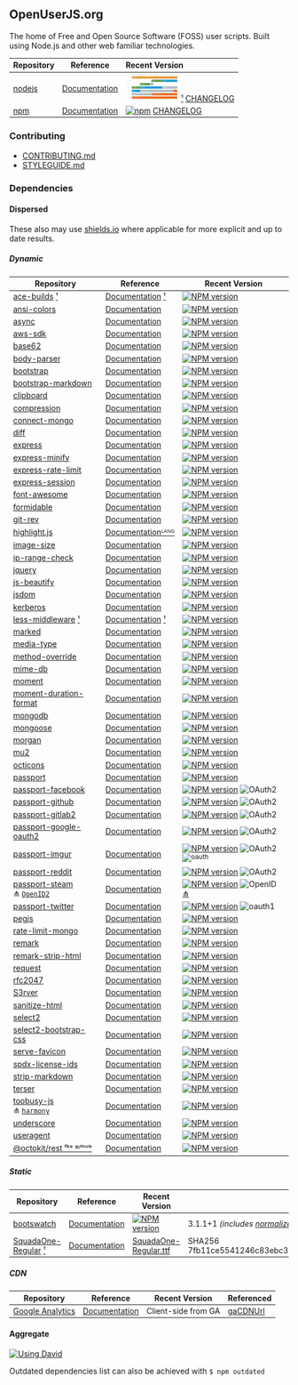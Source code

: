 ## OpenUserJS.org

The home of Free and Open Source Software (FOSS) user scripts. Built using Node.js and other web familiar technologies.

Repository | Reference | Recent Version
:--- | :---: | :---
[nodejs][nodeGHUrl] | [Documentation][nodejsDOCUrl] | <a href="https://raw.githubusercontent.com/nodejs/Release/master/schedule.svg?sanitize=true"><img src="https://raw.githubusercontent.com/nodejs/Release/master/schedule.svg?sanitize=true" alt="Current release schedule" title="Click to enlarge... Current release schedule" width="96" height="50"/></a> [&#x00b9;][nodejsGHReleasesUrl] [CHANGELOG][nodejsReleasesUrl]
[npm][npmGHUrl] | [Documentation][npmDOCUrl] | [![npm][npmNPMVersionImage]][npmNPMUrl] [CHANGELOG][npmGHReleasesUrl]

### Contributing

* [CONTRIBUTING.md][contributing]
* [STYLEGUIDE.md][styleguide]

### Dependencies

#### Dispersed
These also may use [shields.io][shieldsHomepage] where applicable for more explicit and up to date results.

##### Dynamic
Repository | Reference | Recent Version
--- | --- | ---
[ace-builds][ace-buildsGHUrl] [&#x00b9;][aceGHUrl] | [Documentation][ace-buildsDOCUrl] [&#x00b9;][aceDOCUrl] | [![NPM version][ace-buildsNPMVersionImage]][ace-buildsNPMUrl]
[ansi-colors][ansi-colorsGHUrl] | [Documentation][ansi-colorsDOCUrl] | [![NPM version][ansi-colorsNPMVersionImage]][ansi-colorsNPMUrl]
[async][asyncGHUrl] | [Documentation][asyncDOCUrl] | [![NPM version][asyncNPMVersionImage]][asyncNPMUrl]
[aws-sdk][aws-sdkGHUrl] | [Documentation][aws-sdkDOCUrl] | [![NPM version][aws-sdkNPMVersionImage]][aws-sdkNPMUrl]
[base62][base62GHUrl] | [Documentation][base62DOCUrl] | [![NPM version][base62NPMVersionImage]][base62NPMUrl]
[body-parser][body-parserGHUrl] | [Documentation][body-parserDOCUrl] | [![NPM version][body-parserNPMVersionImage]][body-parserNPMUrl]
[bootstrap][bootstrapGHUrl] | [Documentation][bootstrapDOCUrl] | [![NPM version][bootstrapNPMVersionImage]][bootstrapNPMUrl]
[bootstrap-markdown][bootstrap-markdownGHUrl] | [Documentation][bootstrap-markdownDOCUrl] | [![NPM version][bootstrap-markdownNPMVersionImage]][bootstrap-markdownNPMUrl]
[clipboard][clipboardGHUrl] | [Documentation][clipboardDOCUrl] | [![NPM version][clipboardNPMVersionImage]][clipboardNPMUrl]
[compression][compressionGHUrl] | [Documentation][compressionDOCUrl] | [![NPM version][compressionNPMVersionImage]][compressionNPMUrl]
[connect-mongo][connect-mongoGHUrl] | [Documentation][connect-mongoDOCUrl] | [![NPM version][connect-mongoNPMVersionImage]][connect-mongoNPMUrl]
[diff][diffGHUrl] | [Documentation][diffDOCUrl] | [![NPM version][diffNPMVersionImage]][diffNPMUrl]
[express][expressGHUrl] | [Documentation][expressDOCUrl] | [![NPM version][expressNPMVersionImage]][expressNPMUrl]
[express-minify][express-minifyGHUrl] | [Documentation][express-minifyDOCUrl] | [![NPM version][express-minifyNPMVersionImage]][express-minifyNPMUrl]
[express-rate-limit][express-rate-limitGHUrl] | [Documentation][express-rate-limitDOCUrl] | [![NPM version][express-rate-limitNPMVersionImage]][express-rate-limitNPMUrl]
[express-session][express-sessionGHUrl] | [Documentation][express-sessionDOCUrl] | [![NPM version][express-sessionNPMVersionImage]][express-sessionNPMUrl]
[font-awesome][font-awesomeGHUrl] | [Documentation][font-awesomeDOCUrl] | [![NPM version][font-awesomeNPMVersionImage]][font-awesomeNPMUrl]
[formidable][formidableGHUrl] | [Documentation][formidableDOCUrl] | [![NPM version][formidableNPMVersionImage]][formidableNPMUrl]
[git-rev][git-revGHUrl] | [Documentation][git-revDOCUrl] | [![NPM version][git-revNPMVersionImage]][git-revNPMUrl]
[highlight.js][highlight.jsGHUrl] | [Documentation][highlight.jsDOCUrl][ᴸᴬᴺᴳ][highlight.jsLANGUrl] | [![NPM version][highlight.jsNPMVersionImage]][highlight.jsNPMUrl]
[image-size][image-sizeGHUrl] | [Documentation][image-sizeDOCUrl] | [![NPM version][image-sizeNPMVersionImage]][image-sizeNPMUrl]
[ip-range-check][ip-range-checkGHUrl] | [Documentation][ip-range-checkDOCUrl] | [![NPM version][ip-range-checkNPMVersionImage]][ip-range-checkNPMUrl]
[jquery][jQueryGHUrl] | [Documentation][jQueryDOCUrl] | [![NPM version][jQueryNPMVersionImage]][jQueryNPMUrl]
[js-beautify][js-beautifyGHUrl] | [Documentation][js-beautifyDOCUrl] | [![NPM version][js-beautifyNPMVersionImage]][js-beautifyNPMUrl]
[jsdom][jsdomGHUrl] | [Documentation][jsdomDOCUrl] | [![NPM version][jsdomNPMVersionImage]][jsdomNPMUrl]
[kerberos][kerberosGHUrl] | [Documentation][kerberosDOCUrl] | [![NPM version][kerberosNPMVersionImage]][kerberosNPMUrl]
[less-middleware][less-middlewareGHUrl] [&#x00b9;][lessGHUrl] | [Documentation][less-middlewareDOCUrl] [&#x00b9;][lessDOCUrl] | [![NPM version][less-middlewareNPMVersionImage]][less-middlewareNPMUrl]
[marked][markedGHUrl] | [Documentation][markedDOCUrl] | [![NPM version][markedNPMVersionImage]][markedNPMUrl]
[media-type][media-typeGHUrl] | [Documentation][media-typeDOCUrl] | [![NPM version][media-typeNPMVersionImage]][media-typeNPMUrl]
[method-override][method-overrideGHUrl] | [Documentation][method-overrideDOCUrl] | [![NPM version][method-overrideNPMVersionImage]][method-overrideNPMUrl]
[mime-db][mime-dbGHUrl] | [Documentation][mime-dbDOCUrl] | [![NPM version][mime-dbNPMVersionImage]][mime-dbNPMUrl]
[moment][momentGHUrl] | [Documentation][momentDOCUrl] | [![NPM version][momentNPMVersionImage]][momentNPMUrl]
[moment-duration-format][moment-duration-formatGHUrl] | [Documentation][moment-duration-formatDOCUrl] | [![NPM version][moment-duration-formatNPMVersionImage]][moment-duration-formatNPMUrl]
[mongodb][mongodbGHUrl] | [Documentation][mongodbDOCUrl] | [![NPM version][mongodbNPMVersionImage]][mongodbNPMUrl]
[mongoose][mongooseGHUrl] | [Documentation][mongooseDOCUrl] | [![NPM version][mongooseNPMVersionImage]][mongooseNPMUrl]
[morgan][morganGHUrl] | [Documentation][morganDOCUrl] | [![NPM version][morganNPMVersionImage]][morganNPMUrl]
[mu2][mu2GHUrl] | [Documentation][mu2DOCUrl] | [![NPM version][mu2NPMVersionImage]][mu2NPMUrl]
[octicons][octiconsGHUrl] | [Documentation][octiconsDOCUrl] | [![NPM version][octiconsNPMVersionImage]][octiconsNPMUrl]
[passport][passportGHUrl] | [Documentation][passportDOCUrl] | [![NPM version][passportNPMVersionImage]][passportNPMUrl]
[passport-facebook][passport-facebookGHUrl] | [Documentation][passport-facebookDOCUrl] | [![NPM version][passport-facebookNPMVersionImage]][passport-facebookNPMUrl] ![OAuth2][oauth2Logo]
[passport-github][passport-githubGHUrl] | [Documentation][passport-githubDOCUrl] | [![NPM version][passport-githubNPMVersionImage]][passport-githubNPMUrl] ![OAuth2][oauth2Logo]
[passport-gitlab2][passport-gitlab2GHUrl] | [Documentation][passport-gitlab2DOCUrl] | [![NPM version][passport-gitlab2NPMVersionImage]][passport-gitlab2NPMUrl] ![OAuth2][oauth2Logo]
[passport-google-oauth2][passport-google-oauth2GHUrl] | [Documentation][passport-google-oauth2DOCUrl] | [![NPM version][passport-google-oauth2NPMVersionImage]][passport-google-oauth2NPMUrl] ![OAuth2][oauth2Logo]
[passport-imgur][passport-imgurGHUrl] | [Documentation][passport-imgurDOCUrl] | [![NPM version][passport-imgurNPMVersionImage]][passport-imgurNPMUrl] ![OAuth2][oauth2Logo] <sup>![oauth][oauthLogo]</sup>
[passport-reddit][passport-redditGHUrl] | [Documentation][passport-redditDOCUrl] | [![NPM version][passport-redditNPMVersionImage]][passport-redditNPMUrl] ![OAuth2][oauth2Logo]
[passport-steam][passport-steamGHUrl] <br />&#x22D4; [`OpenID2`][passport-steamGHOpenIDUrl]  | [Documentation][passport-steamDOCUrl] | [![NPM version][passport-steamNPMVersionImage]][passport-steamNPMUrl] ![OpenID][openidLogo] [&#x22D4;][passport-openid]
[passport-twitter][passport-twitterGHUrl] | [Documentation][passport-twitterDOCUrl] | [![NPM version][passport-twitterNPMVersionImage]][passport-twitterNPMUrl] ![oauth1][oauth1Logo]
[pegjs][pegjsGHUrl] | [Documentation][pegjsDOCUrl] | [![NPM version][pegjsNPMVersionImage]][pegjsNPMUrl]
[rate-limit-mongo][rate-limit-mongoGHUrl] | [Documentation][rate-limit-mongoDOCUrl] | [![NPM version][rate-limit-mongoNPMVersionImage]][rate-limit-mongoNPMUrl]
[remark][remarkGHUrl] | [Documentation][remarkDOCUrl] | [![NPM version][remarkNPMVersionImage]][remarkNPMUrl]
[remark-strip-html][remark-strip-htmlGHUrl] | [Documentation][remark-strip-htmlDOCUrl] | [![NPM version][remark-strip-htmlNPMVersionImage]][remark-strip-htmlNPMUrl]
[request][requestGHUrl] | [Documentation][requestDOCUrl] | [![NPM version][requestNPMVersionImage]][requestNPMUrl]
[rfc2047][rfc2047GHUrl] | [Documentation][rfc2047DOCUrl] | [![NPM version][rfc2047NPMVersionImage]][rfc2047NPMUrl]
[S3rver][s3rverGHUrl] | [Documentation][s3rverDOCUrl] | [![NPM version][s3rverNPMVersionImage]][s3rverNPMUrl]
[sanitize-html][sanitize-htmlGHUrl] | [Documentation][sanitize-htmlDOCUrl] | [![NPM version][sanitize-htmlNPMVersionImage]][sanitize-htmlNPMUrl]
[select2][select2GHUrl] | [Documentation][select2DOCUrl] | [![NPM version][select2NPMVersionImage]][select2NPMUrl]
[select2-bootstrap-css][select2-bootstrap-cssGHUrl] | [Documentation][select2-bootstrap-cssDOCUrl] | [![NPM version][select2-bootstrap-cssNPMVersionImage]][select2-bootstrap-cssNPMUrl]
[serve-favicon][serve-faviconGHUrl] | [Documentation][serve-faviconDOCUrl] | [![NPM version][serve-faviconNPMVersionImage]][serve-faviconNPMUrl]
[spdx-license-ids][spdx-license-idsGHUrl] | [Documentation][spdx-license-idsDOCUrl] | [![NPM version][spdx-license-idsNPMVersionImage]][spdx-license-idsNPMUrl]
[strip-markdown][strip-markdownGHUrl] | [Documentation][strip-markdownDOCUrl] | [![NPM version][strip-markdownNPMVersionImage]][strip-markdownNPMUrl]
[terser][terserGHUrl] | [Documentation][terserDOCUrl] | [![NPM version][terserNPMVersionImage]][terserNPMUrl]
[toobusy-js][toobusy-jsGHUrl] <br />&#x22D4; [`harmony`][toobusy-jsGHUrlHarmonyUrl] | [Documentation][toobusy-jsDOCUrl] | [![NPM version][toobusy-jsNPMVersionImage]][toobusy-jsNPMUrl]
[underscore][underscoreGHUrl] | [Documentation][underscoreDOCUrl] | [![NPM version][underscoreNPMVersionImage]][underscoreNPMUrl]
[useragent][useragentGHUrl] | [Documentation][useragentDOCUrl] | [![NPM version][useragentNPMVersionImage]][useragentNPMUrl]
[@octokit/rest ᶠᵏᵃ ᵍᶦᵗʰᵘᵇ][githubGHUrl] | [Documentation][githubDOCUrl] | [![NPM version][githubNPMVersionImage]][githubNPMUrl]


##### Static

Repository | Reference | Recent Version | Stored
--- | --- | ---| ---
[bootswatch][bootswatchGHUrl] | [Documentation][bootswatchDOCUrl] | [![NPM version][bootswatchNPMVersionImage]][bootswatchNPMUrl] | 3.1.1+1 *(includes [normalize.css][normalizeGHUrl] 3.0.0 and some of our CSS)*
[SquadaOne-Regular][squadaOneGHUrl] [&#x00b9;][squadaOneREPOUrl] | [Documentation][squadaOneDOCUrl] | [SquadaOne-Regular.ttf][squadaOneGHUrlRecent] | SHA256 7fb11ce5541246c83ebc3640543c9f53de186964bcbbf184c1a00cb9ec6cc457

##### CDN

Repository | Reference | Recent Version | Referenced
--- | --- | --- | ---
[Google Analytics][gaCFGUrl] | [Documentation][gaDOCUrl] | Client-side from GA | [gaCDNUrl]


#### Aggregate

[![Using David][davidImageViaShields]][davidReport]

Outdated dependencies list can also be achieved with `$ npm outdated`


[nodeGHUrl]: https://github.com/nodejs/node
[nodejsGHReleasesUrl]: https://github.com/nodejs/Release/#release-schedule
[nodejsReleasesUrl]: https://nodejs.org/download/release/
[nodejsDOCUrl]: http://nodejs.org/documentation/

[npmNPMUrl]: https://www.npmjs.com/package/npm
[npmNPMVersionImage]: http://img.shields.io/npm/v/npm.svg
[npmGHReleasesUrl]: https://github.com/npm/cli/releases
[npmGHUrl]: https://github.com/npm/cli
[npmDOCUrl]: https://github.com/npm/cli/blob/latest/README.md

[davidImageViaShields]: http://img.shields.io/david/openuserjs/openuserjs.org.svg?style=flat
[davidReport]: https://david-dm.org/OpenUserJS/OpenUserJS.org

[shieldsHomepage]: http://shields.io/

[ace-buildsGHUrl]: https://github.com/ajaxorg/ace-builds/tree/master/src
[ace-buildsDOCUrl]: https://github.com/ajaxorg/ace-builds/blob/master/README.md
[ace-buildsNPMUrl]: https://www.npmjs.com/package/ace-builds
[ace-buildsNPMVersionImage]: https://img.shields.io/npm/v/ace-builds.svg?style=flat
[aceGHUrl]: https://github.com/ajaxorg/ace "ace"
[aceDOCUrl]: http://ace.c9.io/#nav=api "ace"

[ansi-colorsGHUrl]: https://github.com/doowb/ansi-colors
[ansi-colorsDOCUrl]: https://github.com/doowb/ansi-colors/blob/master/README.md
[ansi-colorsNPMUrl]: https://www.npmjs.com/package/ansi-colors
[ansi-colorsNPMVersionImage]: https://img.shields.io/npm/v/ansi-colors.svg?style=flat

[asyncGHUrl]: https://github.com/caolan/async
[asyncDOCUrl]: https://github.com/caolan/async/blob/master/README.md
[asyncNPMUrl]: https://www.npmjs.com/package/async
[asyncNPMVersionImage]: https://img.shields.io/npm/v/async.svg?style=flat

[aws-sdkGHUrl]: https://github.com/aws/aws-sdk-js
[aws-sdkDOCUrl]: https://github.com/aws/aws-sdk-js/blob/master/README.md
[aws-sdkNPMUrl]: https://www.npmjs.com/package/aws-sdk
[aws-sdkNPMVersionImage]: https://img.shields.io/npm/v/aws-sdk.svg?style=flat

[base62GHUrl]: https://github.com/base62/base62.js
[base62DOCUrl]: https://github.com/base62/base62.js/blob/master/Readme.md
[base62NPMUrl]: https://www.npmjs.com/package/base62
[base62NPMVersionImage]: https://img.shields.io/npm/v/base62.svg?style=flat

[body-parserGHUrl]: https://github.com/expressjs/body-parser
[body-parserDOCUrl]: https://github.com/expressjs/body-parser/blob/master/README.md
[body-parserNPMUrl]: https://www.npmjs.com/package/body-parser
[body-parserNPMVersionImage]: https://img.shields.io/npm/v/body-parser.svg?style=flat

[bootstrapUrl]: http://getbootstrap.com/
[bootstrapGHUrl]: https://github.com/twbs/bootstrap
[bootstrapDOCUrl]: http://getbootstrap.com/components/
[bootstrapNPMUrl]: https://www.npmjs.com/package/bootstrap
[bootstrapNPMVersionImage]: https://img.shields.io/npm/v/bootstrap.svg?style=flat

[bootstrap-markdownGHUrl]: https://github.com/toopay/bootstrap-markdown
[bootstrap-markdownDOCUrl]: http://toopay.github.io/bootstrap-markdown/
[bootstrap-markdownNPMUrl]: https://www.npmjs.com/package/bootstrap-markdown
[bootstrap-markdownNPMVersionImage]: https://img.shields.io/npm/v/bootstrap-markdown.svg?style=flat

[clipboardGHUrl]: https://github.com/zenorocha/clipboard.js
[clipboardDOCUrl]: https://github.com/zenorocha/clipboard.js/blob/master/readme.md
[clipboardNPMUrl]: https://www.npmjs.com/package/clipboard
[clipboardNPMVersionImage]: https://img.shields.io/npm/v/clipboard.svg?style=flat

[compressionGHUrl]: https://github.com/expressjs/compression
[compressionDOCUrl]: https://github.com/expressjs/compression/blob/master/README.md
[compressionNPMUrl]: https://www.npmjs.com/package/compression
[compressionNPMVersionImage]: https://img.shields.io/npm/v/compression.svg?style=flat

[connect-mongoGHUrl]: https://github.com/kcbanner/connect-mongo
[connect-mongoDOCUrl]: https://github.com/kcbanner/connect-mongo/blob/master/README.md
[connect-mongoNPMUrl]: https://www.npmjs.com/package/connect-mongo
[connect-mongoNPMVersionImage]: https://img.shields.io/npm/v/connect-mongo.svg?style=flat

[diffGHUrl]: https://github.com/kpdecker/jsdiff
[diffDOCUrl]: https://github.com/kpdecker/jsdiff/blob/master/README.md
[diffNPMUrl]: https://www.npmjs.com/package/diff
[diffNPMVersionImage]: https://img.shields.io/npm/v/diff.svg?style=flat

[expressGHUrl]: https://github.com/expressjs/express
[expressDOCUrl]: http://expressjs.com/
[expressNPMUrl]: https://www.npmjs.com/package/express
[expressNPMVersionImage]: https://img.shields.io/npm/v/express.svg?style=flat

[express-minifyGHUrl]: https://github.com/breeswish/express-minify
[express-minifyDOCUrl]: https://github.com/breeswish/express-minify/blob/master/README.md
[express-minifyNPMUrl]: https://www.npmjs.com/package/express-minify
[express-minifyNPMVersionImage]: https://img.shields.io/npm/v/express-minify.svg?style=flat

[express-rate-limitGHUrl]: https://github.com/nfriedly/express-rate-limit
[express-rate-limitDOCUrl]: https://github.com/nfriedly/express-rate-limit/blob/master/README.md
[express-rate-limitNPMUrl]: https://www.npmjs.com/package/express-rate-limit
[express-rate-limitNPMVersionImage]: https://img.shields.io/npm/v/express-rate-limit.svg?style=flat

[express-sessionGHUrl]: https://github.com/expressjs/session
[express-sessionDOCUrl]: https://github.com/expressjs/session/blob/master/README.md
[express-sessionNPMUrl]: https://www.npmjs.com/package/express-session
[express-sessionNPMVersionImage]: https://img.shields.io/npm/v/express-session.svg?style=flat

[font-awesomeGHUrl]: https://github.com/FortAwesome/Font-Awesome
[font-awesomeDOCUrl]: http://fontawesome.io/
[font-awesomeNPMUrl]: https://www.npmjs.com/package/font-awesome
[font-awesomeNPMVersionImage]: https://img.shields.io/npm/v/font-awesome.svg?style=flat

[formidableGHUrl]: https://github.com/felixge/node-formidable
[formidableDOCUrl]: https://github.com/felixge/node-formidable/blob/master/Readme.md
[formidableNPMUrl]: https://www.npmjs.com/package/formidable
[formidableNPMVersionImage]: https://img.shields.io/npm/v/formidable.svg?style=flat

[githubGHUrl]: https://github.com/octokit/rest.js
[githubDOCUrl]: https://github.com/octokit/rest.js/blob/master/README.md
[githubNPMUrl]: https://www.npmjs.com/package/@octokit/rest
[githubNPMVersionImage]: https://img.shields.io/npm/v/@octokit/rest.svg?style=flat

[git-revGHUrl]: https://github.com/tblobaum/git-rev
[git-revDOCUrl]: https://github.com/tblobaum/git-rev/blob/master/README.md
[git-revNPMUrl]: https://www.npmjs.com/package/git-rev
[git-revNPMVersionImage]: https://img.shields.io/npm/v/git-rev.svg?style=flat

[highlight.jsGHUrl]: https://github.com/isagalaev/highlight.js
[highlight.jsDOCUrl]: http://highlightjs.readthedocs.org
[highlight.jsNPMUrl]: https://www.npmjs.com/package/highlight.js
[highlight.jsNPMVersionImage]: https://img.shields.io/npm/v/highlight.js.svg?style=flat
[highlight.jsLANGUrl]: https://github.com/highlightjs/highlight.js#getting-started

[image-sizeNPMUrl]: https://www.npmjs.com/package/image-size
[image-sizeNPMVersionImage]: https://img.shields.io/npm/v/image-size.svg?style=flat
[image-sizeGHUrl]: https://github.com/image-size/image-size
[image-sizeDOCUrl]: https://github.com/image-size/image-size/blob/master/Readme.md

[ip-range-checkGHUrl]: https://github.com/danielcompton/ip-range-check
[ip-range-checkDOCUrl]: https://github.com/danielcompton/ip-range-check/blob/master/README.md
[ip-range-checkNPMUrl]: https://www.npmjs.com/package/ip-range-check
[ip-range-checkNPMVersionImage]: https://img.shields.io/npm/v/ip-range-check.svg?style=flat

[jQueryNPMUrl]: https://www.npmjs.com/package/jquery
[jQueryNPMVersionImage]: https://img.shields.io/npm/v/jquery.svg?style=flat
[jQueryGHUrl]: https://github.com/jquery/jquery
[jQueryUrl]: http://jquery.com/
[jQueryDOCUrl]: http://api.jquery.com/

[js-beautifyNPMUrl]: https://www.npmjs.com/package/js-beautify
[js-beautifyNPMVersionImage]: https://img.shields.io/npm/v/js-beautify.svg?style=flat
[js-beautifyGHUrl]: https://github.com/beautify-web/js-beautify
[js-beautifyDOCUrl]: https://github.com/beautify-web/js-beautify/blob/master/README.md

[jsdomNPMUrl]: https://www.npmjs.com/package/jsdom
[jsdomNPMVersionImage]: https://img.shields.io/npm/v/jsdom.svg?style=flat
[jsdomGHUrl]: https://github.com/tmpvar/jsdom
[jsdomDOCUrl]: https://github.com/tmpvar/jsdom/blob/master/README.md

[kerberosNPMUrl]: https://www.npmjs.com/package/kerberos
[kerberosNPMVersionImage]: https://img.shields.io/npm/v/kerberos.svg?style=flat
[kerberosGHUrl]: https://github.com/christkv/kerberos
[kerberosDOCUrl]: https://github.com/christkv/kerberos/blob/master/README.md

[less-middlewareGHUrl]: https://github.com/emberfeather/less.js-middleware
[less-middlewareDOCUrl]: https://github.com/emberfeather/less.js-middleware/blob/master/readme.md
[less-middlewareNPMUrl]: https://www.npmjs.com/package/less-middleware
[less-middlewareNPMVersionImage]: https://img.shields.io/npm/v/less-middleware.svg?style=flat
[lessGHUrl]: https://github.com/less/less.js
[lessDOCUrl]: http://lesscss.org/

[markedGHUrl]: https://github.com/markedjs/marked
[markedDOCUrl]: https://github.com/markedjs/marked/blob/master/README.md
[markedNPMUrl]: https://www.npmjs.com/package/marked
[markedNPMVersionImage]: https://img.shields.io/npm/v/marked.svg?style=flat

[media-typeGHUrl]: https://github.com/lovell/media-type
[media-typeDOCUrl]: https://github.com/lovell/media-type/blob/master/README.md
[media-typeNPMUrl]: https://www.npmjs.com/package/media-type
[media-typeNPMVersionImage]: https://img.shields.io/npm/v/media-type.svg?style=flat

[method-overrideGHUrl]: https://github.com/expressjs/method-override
[method-overrideDOCUrl]: https://github.com/expressjs/method-override/blob/master/README.md
[method-overrideNPMUrl]: https://www.npmjs.com/package/method-override
[method-overrideNPMVersionImage]: https://img.shields.io/npm/v/method-override.svg?style=flat

[mime-dbGHUrl]: https://github.com/jshttp/mime-db
[mime-dbDOCUrl]: https://github.com/jshttp/mime-db/blob/master/README.md
[mime-dbNPMUrl]: https://www.npmjs.com/package/mime-db
[mime-dbNPMVersionImage]: https://img.shields.io/npm/v/mime-db.svg?style=flat

[momentGHUrl]: https://github.com/moment/moment
[momentDOCUrl]: http://momentjs.com/docs/
[momentNPMUrl]: https://www.npmjs.com/package/moment
[momentNPMVersionImage]: https://img.shields.io/npm/v/moment.svg?style=flat

[moment-duration-formatGHUrl]: https://github.com/jsmreese/moment-duration-format
[moment-duration-formatDOCUrl]: https://github.com/jsmreese/moment-duration-format/blob/master/README.md
[moment-duration-formatNPMUrl]: https://www.npmjs.com/package/moment-duration-format
[moment-duration-formatNPMVersionImage]: https://img.shields.io/npm/v/moment-duration-format.svg?style=flat

[mongodbGHUrl]: https://github.com/mongodb/node-mongodb-native
[mongodbDOCUrl]: https://github.com/mongodb/node-mongodb-native/blob/3.0/README.md
[mongodbNPMUrl]: https://www.npmjs.com/package/mongodb
[mongodbNPMVersionImage]: https://img.shields.io/npm/v/mongodb.svg?style=flat

[mongooseGHUrl]: https://github.com/LearnBoost/mongoose
[mongooseDOCUrl]: http://mongoosejs.com
[mongooseNPMUrl]: https://www.npmjs.com/package/mongoose
[mongooseNPMVersionImage]: https://img.shields.io/npm/v/mongoose.svg?style=flat

[morganGHUrl]: https://github.com/expressjs/morgan
[morganDOCUrl]: https://github.com/expressjs/morgan/blob/master/README.md
[morganNPMUrl]: https://www.npmjs.com/package/morgan
[morganNPMVersionImage]: https://img.shields.io/npm/v/morgan.svg?style=flat

[mu2GHUrl]: https://github.com/raycmorgan/Mu
[mu2DOCUrl]: https://github.com/raycmorgan/Mu/blob/master/README.md
[mu2NPMUrl]: https://www.npmjs.com/package/mu2
[mu2NPMVersionImage]: https://img.shields.io/npm/v/mu2.svg?style=flat

[octiconsUrl]: https://octicons.github.com/
[octiconsGHUrl]: https://github.com/primer/octicons
[octiconsDOCUrl]: https://github.com/primer/octicons#install
[octiconsNPMUrl]: https://www.npmjs.com/package/octicons
[octiconsNPMVersionImage]: https://img.shields.io/npm/v/octicons.svg?style=flat

[passportGHUrl]: https://github.com/jaredhanson/passport
[passportDOCUrl]: http://passportjs.org/
[passportNPMUrl]: https://www.npmjs.com/package/passport
[passportNPMVersionImage]: https://img.shields.io/npm/v/passport.svg?style=flat

[passport-openid]: https://github.com/OpenUserJs/passport-openid/tree/OpenID2

[passport-facebookGHUrl]: https://github.com/jaredhanson/passport-facebook
[passport-facebookDOCUrl]: https://github.com/jaredhanson/passport-facebook/blob/master/README.md
[passport-facebookNPMUrl]: https://www.npmjs.com/package/passport-facebook
[passport-facebookNPMVersionImage]: https://img.shields.io/npm/v/passport-facebook.svg?style=flat

[passport-githubGHUrl]: https://github.com/jaredhanson/passport-github
[passport-githubDOCUrl]: https://github.com/jaredhanson/passport-github/blob/master/README.md
[passport-githubNPMUrl]: https://www.npmjs.com/package/passport-github
[passport-githubNPMVersionImage]: https://img.shields.io/npm/v/passport-github.svg?style=flat

[passport-gitlab2GHUrl]: https://github.com/fh1ch/passport-gitlab2
[passport-gitlab2DOCUrl]: https://github.com/fh1ch/passport-gitlab2/blob/master/README.md
[passport-gitlab2NPMUrl]: https://www.npmjs.com/package/passport-gitlab2
[passport-gitlab2NPMVersionImage]: https://img.shields.io/npm/v/passport-gitlab2.svg?style=flat

[passport-google-oauth2GHUrl]: https://github.com/jaredhanson/passport-google-oauth2
[passport-google-oauth2DOCUrl]: https://github.com/jaredhanson/passport-google-oauth2/blob/master/README.md
[passport-google-oauth2NPMUrl]: https://www.npmjs.com/package/passport-google-oauth20
[passport-google-oauth2NPMVersionImage]: https://img.shields.io/npm/v/passport-google-oauth20.svg?style=flat

[passport-imgurGHUrl]: https://github.com/mindfreakthemon/passport-imgur
[passport-imgurDOCUrl]: https://github.com/mindfreakthemon/passport-imgur/blob/master/README.md
[passport-imgurNPMUrl]: https://www.npmjs.com/package/passport-imgur
[passport-imgurNPMVersionImage]: https://img.shields.io/npm/v/passport-imgur.svg?style=flat

[passport-redditGHUrl]: https://github.com/Slotos/passport-reddit
[passport-redditDOCUrl]: https://github.com/Slotos/passport-reddit/blob/master/README.md
[passport-redditNPMUrl]: https://www.npmjs.com/package/passport-reddit
[passport-redditNPMVersionImage]: https://img.shields.io/npm/v/passport-reddit.svg?style=flat

[passport-steamGHUrl]: https://github.com/liamcurry/passport-steam
[passport-steamGHOpenIDUrl]: https://github.com/OpenUserJs/passport-steam/tree/OpenID2
[passport-steamDOCUrl]: https://github.com/liamcurry/passport-steam/blob/master/README.md
[passport-steamNPMUrl]: https://www.npmjs.com/package/passport-steam
[passport-steamNPMVersionImage]: https://img.shields.io/npm/v/passport-steam.svg?style=flat

[passport-twitterGHUrl]: https://github.com/jaredhanson/passport-twitter
[passport-twitterDOCUrl]: https://github.com/jaredhanson/passport-twitter/blob/master/README.md
[passport-twitterNPMUrl]: https://www.npmjs.com/package/passport-twitter
[passport-twitterNPMVersionImage]: https://img.shields.io/npm/v/passport-twitter.svg?style=flat

[pegjsGHUrl]: https://github.com/pegjs/pegjs
[pegjsDOCUrl]: https://github.com/pegjs/pegjs/blob/master/README.md
[pegjsNPMUrl]: https://www.npmjs.com/package/pegjs
[pegjsNPMVersionImage]: https://img.shields.io/npm/v/pegjs.svg?style=flat

[rate-limit-mongoGHUrl]: https://github.com/2do2go/rate-limit-mongo
[rate-limit-mongoDOCUrl]: https://github.com/2do2go/rate-limit-mongo/blob/master/README.md
[rate-limit-mongoNPMUrl]: https://www.npmjs.com/package/rate-limit-mongo
[rate-limit-mongoNPMVersionImage]: https://img.shields.io/npm/v/rate-limit-mongo.svg?style=flat

[remarkGHUrl]: https://github.com/remarkjs/remark
[remarkDOCUrl]: https://github.com/remarkjs/remark/blob/master/readme.md
[remarkNPMUrl]: https://www.npmjs.com/package/remark
[remarkNPMVersionImage]: https://img.shields.io/npm/v/remark.svg?style=flat

[remark-strip-htmlGHUrl]: https://github.com/craftzdog/remark-strip-html
[remark-strip-htmlDOCUrl]: https://github.com/craftzdog/remark-strip-html/blob/master/readme.md
[remark-strip-htmlNPMUrl]: https://www.npmjs.com/package/remark-strip-html
[remark-strip-htmlNPMVersionImage]: https://img.shields.io/npm/v/remark-strip-html.svg?style=flat

[requestGHUrl]: https://github.com/request/request
[requestDOCUrl]: https://github.com/request/request/blob/master/README.md
[requestNPMUrl]: https://www.npmjs.com/package/request
[requestNPMVersionImage]: https://img.shields.io/npm/v/request.svg?style=flat

[rfc2047GHUrl]: https://github.com/One-com/rfc2047
[rfc2047DOCUrl]: https://github.com/One-com/rfc2047/blob/master/README.md
[rfc2047NPMUrl]: https://www.npmjs.com/package/rfc2047
[rfc2047NPMVersionImage]: https://img.shields.io/npm/v/rfc2047.svg?style=flat

[s3rverGHUrl]: https://github.com/jamhall/s3rver
[s3rverDOCUrl]: https://github.com/jamhall/s3rver/blob/master/README.md
[s3rverNPMUrl]: https://www.npmjs.com/package/s3rver
[s3rverNPMVersionImage]: https://img.shields.io/npm/v/s3rver.svg?style=flat

[sanitize-htmlGHUrl]: https://github.com/apostrophecms/sanitize-html
[sanitize-htmlDOCUrl]: https://github.com/apostrophecms/sanitize-html/blob/master/README.md
[sanitize-htmlNPMUrl]: https://www.npmjs.com/package/sanitize-html
[sanitize-htmlNPMVersionImage]: https://img.shields.io/npm/v/sanitize-html.svg?style=flat

[select2GHUrl]: https://github.com/ivaynberg/select2
[select2DOCUrl]: https://select2.github.io/
[select2NPMUrl]: https://www.npmjs.com/package/select2
[select2NPMVersionImage]: https://img.shields.io/npm/v/select2.svg?style=flat

[select2-bootstrap-cssGHUrl]: https://github.com/t0m/select2-bootstrap-css/blob/bootstrap3/select2-bootstrap.css
[select2-bootstrap-cssDOCUrl]: https://github.com/t0m/select2-bootstrap-css/blob/bootstrap3/README.md
[select2-bootstrap-cssNPMUrl]: https://www.npmjs.com/package/select2-bootstrap-css
[select2-bootstrap-cssNPMVersionImage]: https://img.shields.io/npm/v/select2-bootstrap-css.svg?style=flat
[select2-bootstrap-cssGHHASHUrl]: https://github.com/t0m/select2-bootstrap-css/blob/fce5f9f984b0cc6c8483ce7225ad2639f3a4dae5/select2-bootstrap.css

[serve-faviconGHUrl]: https://github.com/expressjs/serve-favicon
[serve-faviconDOCUrl]: https://github.com/expressjs/serve-favicon/blob/master/README.md
[serve-faviconNPMUrl]: https://www.npmjs.com/package/serve-favicon
[serve-faviconNPMVersionImage]: https://img.shields.io/npm/v/serve-favicon.svg?style=flat

[spdx-license-idsGHUrl]: https://github.com/shinnn/spdx-license-ids
[spdx-license-idsDOCUrl]: https://github.com/shinnn/spdx-license-ids/blob/master/README.md
[spdx-license-idsNPMUrl]: https://www.npmjs.com/package/spdx-license-ids
[spdx-license-idsNPMVersionImage]: https://img.shields.io/npm/v/spdx-license-ids.svg?style=flat

[strip-markdownGHUrl]: https://github.com/remarkjs/strip-markdown
[strip-markdownDOCUrl]: https://github.com/remarkjs/strip-markdown/blob/master/readme.md
[strip-markdownNPMUrl]: https://www.npmjs.com/package/strip-markdown
[strip-markdownNPMVersionImage]: https://img.shields.io/npm/v/strip-markdown.svg?style=flat

[terserGHUrl]: https://github.com/terser/terser
[terserDOCUrl]: https://github.com/terser/terser/blob/master/README.md
[terserNPMUrl]: https://www.npmjs.com/package/terser
[terserNPMVersionImage]: https://img.shields.io/npm/v/terser.svg?style=flat

[toobusy-jsGHUrl]: https://github.com/STRML/node-toobusy
[toobusy-jsGHUrlHarmonyUrl]: https://github.com/OpenUserJs/node-toobusy/tree/harmony
[toobusy-jsDOCUrl]: https://github.com/STRML/node-toobusy/blob/master/README.md
[toobusy-jsNPMUrl]: https://npmjs.com/package/toobusy-js
[toobusy-jsNPMVersionImage]: https://img.shields.io/npm/v/toobusy-js.svg?style=flat

[underscoreGHUrl]: https://github.com/jashkenas/underscore
[underscoreDOCUrl]: http://underscorejs.org/
[underscoreNPMUrl]: https://www.npmjs.com/package/underscore
[underscoreNPMVersionImage]: https://img.shields.io/npm/v/underscore.svg?style=flat

[useragentGHUrl]: https://github.com/3rd-Eden/useragent
[useragentDOCUrl]: https://github.com/3rd-Eden/useragent/blob/master/README.md
[useragentNPMUrl]: https://www.npmjs.com/package/useragent
[useragentNPMVersionImage]: https://img.shields.io/npm/v/useragent.svg?style=flat


[bootswatchGHUrl]: https://github.com/thomaspark/bootswatch/blob/gh-pages/custom/bootstrap.css
[bootswatchREPOUrl]: http://bootswatch.com
[bootswatchNPMUrl]: https://www.npmjs.com/package/bootswatch
[bootswatchNPMVersionImage]: https://img.shields.io/npm/v/bootswatch.svg?style=flat
[bootswatchDOCUrl]: https://github.com/thomaspark/bootswatch/blob/gh-pages/README.md
[bootswatchBSUrl]: http://bootswatch.com/bower_components/bootstrap/dist/css/bootstrap.css

[normalizeGHUrl]: https://github.com/necolas/normalize.css
[normalizeDOCUrl]: http://git.io/normalize

[squadaOneGHUrl]: https://github.com/google/fonts/tree/master/ofl/squadaone
[squadaOneREPOUrl]: https://www.google.com/fonts/specimen/Squada+One
[squadaOneDOCUrl]: https://github.com/google/fonts/blob/master/README.md
[squadaOneGHUrlRecent]: https://github.com/google/fonts/blob/master/ofl/squadaone/SquadaOne-Regular.ttf



[styleguide]: STYLEGUIDE.md
[contributing]: .github/CONTRIBUTING.md

[gaCFGUrl]: https://www.google.com/analytics/
[gaDOCUrl]: https://developers.google.com/analytics/devguides/collection/analyticsjs/advanced
[gaCDNUrl]: //www.google-analytics.com/analytics.js

[oauthLogo]:  https://raw.githubusercontent.com/wiki/OpenUserJS/OpenUserJS.org/images/oauth.png "OAuth"
[oauth1Logo]:  https://raw.githubusercontent.com/wiki/OpenUserJS/OpenUserJS.org/images/oauth1.png "OAuth1"
[oauth2Logo]: https://raw.githubusercontent.com/wiki/OpenUserJS/OpenUserJS.org/images/oauth2.png "OAuth2"
[openidLogo]: https://raw.githubusercontent.com/wiki/OpenUserJS/OpenUserJS.org/images/openid.png "OpenID"

